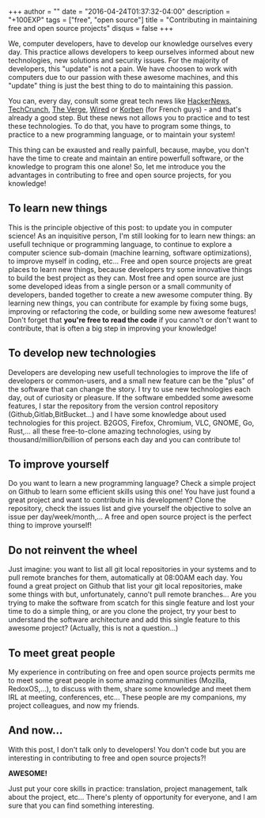 +++
author = ""
date = "2016-04-24T01:37:32-04:00"
description = "+100EXP"
tags = ["free", "open source"]
title = "Contributing in maintaining free and open source projects"
disqus = false
+++

We, computer developers, have to develop our knowledge ourselves every day.
This practice allows developers to keep ourselves informed about new technologies, new solutions and security issues.
For the majority of developers, this "update" is not a pain.
We have choosen to work with computers due to our passion with these awesome machines, and this "update" thing is just the best thing to do to maintaining this passion.

You can, every day, consult some great tech news like [HackerNews](http://thehackernews.com/), [TechCrunch](http://techcrunch.com/), [The Verge](http://www.theverge.com/tech), [Wired](http://www.wired.co.uk/news) or [Korben](http://korben.info/) (for French guys) - and that's already a good step.
But these news not allows you to practice and to test these technologies.
To do that, you have to program some things, to practice to a new programming language, or to maintain your system!

This thing can be exausted and really painfull, because, maybe, you don't have the time to create and maintain an entire powerfull software, or the knowledge to program this one alone!
So, let me introduce you the advantages in contributing to free and open source projects, for you knowledge!

## To learn new things
This is the principle objective of this post: to update you in computer science!
As an inquisitive person, I'm still looking for to learn new things: an usefull technique or programming language, to continue to explore a computer science sub-domain (machine learning, software optimizations), to improve myself in coding, etc...
Free and open source projects are great places to learn new things, because developers try some innovative things to build the best project as they can.
Most free and open source are just some developed ideas from a single person or a small community of developers, banded together to create a new awesome computer thing.
By learning new things, you can contribute for example by fixing some bugs, improving or refactoring the code, or building some new awesome features!
Don't forget that **you're free to read the code** if you canno't or don't want to contribute, that is often a big step in improving your knowledge!

## To develop new technologies
Developers are developing new usefull technologies to improve the life of developers or common-users, and a small new feature can be the "plus" of the software that can change the story.
I try to use new technologies each day, out of curiosity or pleasure.
If the software embedded some awesome features, I star the repository from the version control repository (Github,Gitlab,BitBucket...) and I have some knowledge about used technologies for this project.
B2GOS, Firefox, Chromium, VLC, GNOME, Go, Rust,... all these free-to-clone amazing technologies, using by thousand/million/billion of persons each day and you can contribute to!

## To improve yourself
Do you want to learn a new programming language? Check a simple project on Github to learn some efficient skills using this one!
You have just found a great project and want to contribute in his development? Clone the repository, check the issues list and give yourself the objective to solve an issue per day/week/month,...
A free and open source project is the perfect thing to improve yourself!

## Do not reinvent the wheel
Just imagine: you want to list all git local repositories in your systems and to pull remote branches for them, automatically at 08:00AM each day. You found a great project on Github that list your git local repositories, make some things with but, unfortunately, canno't pull remote branches...
Are you trying to make the software from scatch for this single feature and lost your time to do a simple thing, or are you clone the project, try your best to understand the software architecture and add this single feature to this awesome project?
(Actually, this is not a question...)

## To meet great people
My experience in contributing on free and open source projects permits me to meet some great people in some amazing communities (Mozilla, RedoxOS,...), to discuss with them, share some knowledge and meet them IRL at meeting, conferences, etc...
These people are my companions, my project colleagues, and now my friends.

## And now...

With this post, I don't talk only to developers!
You don't code but you are interesting in contributing to free and open source projects?!

**AWESOME!**

Just put your core skills in practice: translation, project management, talk about the project, etc...
There's plenty of opportunity for everyone, and I am sure that you can find something interesting.
